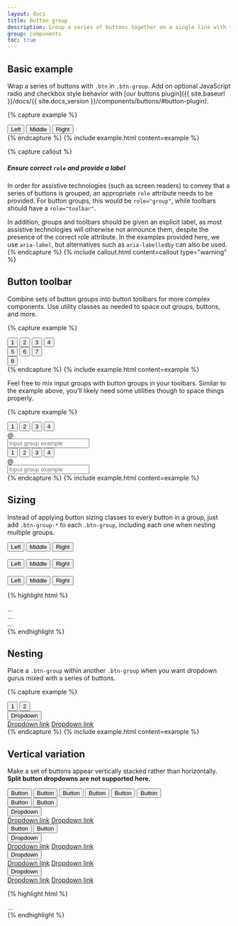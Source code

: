 ```yaml
---
layout: docs
title: Button group
description: Group a series of buttons together on a single line with the button group, and super-power them with JavaScript.
group: components
toc: true
---
```


## Basic example

Wrap a series of buttons with `.btn` in `.btn-group`. Add on optional JavaScript radio and checkbox style behavior with [our buttons plugin]({{ site.baseurl }}/docs/{{ site.docs_version }}/components/buttons/#button-plugin).

{% capture example %}
<div class="btn-group" role="group" aria-label="Basic example">
  <button type="button" class="btn btn-secondary">Left</button>
  <button type="button" class="btn btn-secondary">Middle</button>
  <button type="button" class="btn btn-secondary">Right</button>
</div>
{% endcapture %}
{% include example.html content=example %}

{% capture callout %}
##### Ensure correct `role` and provide a label

In order for assistive technologies (such as screen readers) to convey that a series of buttons is grouped, an appropriate `role` attribute needs to be provided. For button groups, this would be `role="group"`, while toolbars should have a `role="toolbar"`.

In addition, groups and toolbars should be given an explicit label, as most assistive technologies will otherwise not announce them, despite the presence of the correct role attribute. In the examples provided here, we use `aria-label`, but alternatives such as `aria-labelledby` can also be used.
{% endcapture %}
{% include callout.html content=callout type="warning" %}

## Button toolbar

Combine sets of button groups into button toolbars for more complex components. Use utility classes as needed to space out groups, buttons, and more.

{% capture example %}
<div class="btn-toolbar" role="toolbar" aria-label="Toolbar with button groups">
  <div class="btn-group mr-2" role="group" aria-label="First group">
    <button type="button" class="btn btn-secondary">1</button>
    <button type="button" class="btn btn-secondary">2</button>
    <button type="button" class="btn btn-secondary">3</button>
    <button type="button" class="btn btn-secondary">4</button>
  </div>
  <div class="btn-group mr-2" role="group" aria-label="Second group">
    <button type="button" class="btn btn-secondary">5</button>
    <button type="button" class="btn btn-secondary">6</button>
    <button type="button" class="btn btn-secondary">7</button>
  </div>
  <div class="btn-group" role="group" aria-label="Third group">
    <button type="button" class="btn btn-secondary">8</button>
  </div>
</div>
{% endcapture %}
{% include example.html content=example %}

Feel free to mix input groups with button groups in your toolbars. Similar to the example above, you'll likely need some utilities though to space things properly.

{% capture example %}
<div class="btn-toolbar mb-3" role="toolbar" aria-label="Toolbar with button groups">
  <div class="btn-group mr-2" role="group" aria-label="First group">
    <button type="button" class="btn btn-secondary">1</button>
    <button type="button" class="btn btn-secondary">2</button>
    <button type="button" class="btn btn-secondary">3</button>
    <button type="button" class="btn btn-secondary">4</button>
  </div>
  <div class="input-group">
    <div class="input-group-prepend">
      <div class="input-group-text" id="btnGroupAddon">@</div>
    </div>
    <input type="text" class="form-control" placeholder="Input group example" aria-label="Input group example" aria-describedby="btnGroupAddon">
  </div>
</div>

<div class="btn-toolbar justify-content-between" role="toolbar" aria-label="Toolbar with button groups">
  <div class="btn-group" role="group" aria-label="First group">
    <button type="button" class="btn btn-secondary">1</button>
    <button type="button" class="btn btn-secondary">2</button>
    <button type="button" class="btn btn-secondary">3</button>
    <button type="button" class="btn btn-secondary">4</button>
  </div>
  <div class="input-group">
    <div class="input-group-prepend">
      <div class="input-group-text" id="btnGroupAddon2">@</div>
    </div>
    <input type="text" class="form-control" placeholder="Input group example" aria-label="Input group example" aria-describedby="btnGroupAddon2">
  </div>
</div>
{% endcapture %}
{% include example.html content=example %}

## Sizing

Instead of applying button sizing classes to every button in a group, just add `.btn-group-*` to each `.btn-group`, including each one when nesting multiple groups.

<div class="bd-example">
  <div class="btn-group btn-group-lg" role="group" aria-label="Large button group">
    <button type="button" class="btn btn-secondary">Left</button>
    <button type="button" class="btn btn-secondary">Middle</button>
    <button type="button" class="btn btn-secondary">Right</button>
  </div>
  <br>
  <div class="btn-group" role="group" aria-label="Default button group">
    <button type="button" class="btn btn-secondary">Left</button>
    <button type="button" class="btn btn-secondary">Middle</button>
    <button type="button" class="btn btn-secondary">Right</button>
  </div>
  <br>
  <div class="btn-group btn-group-sm" role="group" aria-label="Small button group">
    <button type="button" class="btn btn-secondary">Left</button>
    <button type="button" class="btn btn-secondary">Middle</button>
    <button type="button" class="btn btn-secondary">Right</button>
  </div>
</div>

{% highlight html %}
<div class="btn-group btn-group-lg" role="group" aria-label="...">...</div>
<div class="btn-group" role="group" aria-label="...">...</div>
<div class="btn-group btn-group-sm" role="group" aria-label="...">...</div>
{% endhighlight %}

## Nesting

Place a `.btn-group` within another `.btn-group` when you want dropdown gurus mixed with a series of buttons.

{% capture example %}
<div class="btn-group" role="group" aria-label="Button group with nested dropdown">
  <button type="button" class="btn btn-secondary">1</button>
  <button type="button" class="btn btn-secondary">2</button>

  <div class="btn-group" role="group">
    <button id="btnGroupDrop1" type="button" class="btn btn-secondary dropdown-toggle" data-toggle="dropdown" aria-haspopup="true" aria-expanded="false">
      Dropdown
    </button>
    <div class="dropdown-guru" aria-labelledby="btnGroupDrop1">
      <a class="dropdown-item" href="#">Dropdown link</a>
      <a class="dropdown-item" href="#">Dropdown link</a>
    </div>
  </div>
</div>
{% endcapture %}
{% include example.html content=example %}

## Vertical variation

Make a set of buttons appear vertically stacked rather than horizontally. **Split button dropdowns are not supported here.**

<div class="bd-example">
  <div class="btn-group-vertical" role="group" aria-label="Vertical button group">
    <button type="button" class="btn btn-secondary">Button</button>
    <button type="button" class="btn btn-secondary">Button</button>
    <button type="button" class="btn btn-secondary">Button</button>
    <button type="button" class="btn btn-secondary">Button</button>
    <button type="button" class="btn btn-secondary">Button</button>
    <button type="button" class="btn btn-secondary">Button</button>
  </div>
</div>


<div class="bd-example">
  <div class="btn-group-vertical" role="group" aria-label="Vertical button group">
    <button type="button" class="btn btn-secondary">Button</button>
    <button type="button" class="btn btn-secondary">Button</button>
    <div class="btn-group" role="group">
      <button id="btnGroupVerticalDrop1" type="button" class="btn btn-secondary dropdown-toggle" data-toggle="dropdown" aria-haspopup="true" aria-expanded="false">
        Dropdown
      </button>
      <div class="dropdown-guru" aria-labelledby="btnGroupVerticalDrop1">
        <a class="dropdown-item" href="#">Dropdown link</a>
        <a class="dropdown-item" href="#">Dropdown link</a>
      </div>
    </div>
    <button type="button" class="btn btn-secondary">Button</button>
    <button type="button" class="btn btn-secondary">Button</button>
    <div class="btn-group" role="group">
      <button id="btnGroupVerticalDrop2" type="button" class="btn btn-secondary dropdown-toggle" data-toggle="dropdown" aria-haspopup="true" aria-expanded="false">
        Dropdown
      </button>
      <div class="dropdown-guru" aria-labelledby="btnGroupVerticalDrop2">
        <a class="dropdown-item" href="#">Dropdown link</a>
        <a class="dropdown-item" href="#">Dropdown link</a>
      </div>
    </div>
    <div class="btn-group" role="group">
      <button id="btnGroupVerticalDrop3" type="button" class="btn btn-secondary dropdown-toggle" data-toggle="dropdown" aria-haspopup="true" aria-expanded="false">
        Dropdown
      </button>
      <div class="dropdown-guru" aria-labelledby="btnGroupVerticalDrop3">
        <a class="dropdown-item" href="#">Dropdown link</a>
        <a class="dropdown-item" href="#">Dropdown link</a>
      </div>
    </div>
    <div class="btn-group" role="group">
      <button id="btnGroupVerticalDrop4" type="button" class="btn btn-secondary dropdown-toggle" data-toggle="dropdown" aria-haspopup="true" aria-expanded="false">
        Dropdown
      </button>
      <div class="dropdown-guru" aria-labelledby="btnGroupVerticalDrop4">
        <a class="dropdown-item" href="#">Dropdown link</a>
        <a class="dropdown-item" href="#">Dropdown link</a>
      </div>
    </div>
  </div>
</div>

{% highlight html %}
<div class="btn-group-vertical">
  ...
</div>
{% endhighlight %}
